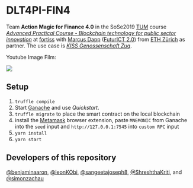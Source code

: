 # DLT4PI-FIN4
Team **Action Magic for Finance 4.0** in the SoSe2019 [TUM](https://www.tum.de/) course [*Advanced Practical Course - Blockchain technology for public sector innovation*](https://campus.tum.de/tumonline/wbLv.wbShowLVDetail?pStpSpNr=950404716&pSpracheNr=2) at [fortiss](https://www.fortiss.org/) with [Marcus Dapp](http://digisus.com/) ([FuturICT 2.0](https://futurict2.eu/)) from [ETH Zürich](https://www.ethz.ch/) as partner. The use case is [*KISS Genossenschaft Zug*](https://kiss-zug.ch/).

Youtube Image Film:

[![](http://img.youtube.com/vi/oNlKdHjvExo/0.jpg)](http://www.youtube.com/watch?v=oNlKdHjvExo "Finance 4.0")

## Setup

1. `truffle compile`
2. Start [Ganache](https://truffleframework.com/ganache) and use *Quickstart*.
3. `truffle migrate` to place the smart contract on the local blockchain
4. install the [Metamask](https://metamask.io/) browser extension, paste `MNEMONIC` from Ganache into the `seed` input and `http://127.0.0.1:7545` into `custom RPC` input
5. `yarn install`
6. `yarn start`

[//]: <> (
Via the gear-icon in Ganache, *Add Project* and select the `truffle-config.js` to add this project and therewith be able to see the values in the smart contract. Click *Save and Restart* top right. This might throw an error on Ganache - if that happens it doesn't seem possible to see the smart contract via Ganache unfortunately. TODO: fix this?
)

## Developers of this repository
[@benjaminaaron](https://github.com/benjaminaaron), [@leonKObi](https://github.com/leonKObi), [@sangeetajoseph8](https://github.com/sangeetajoseph8), [@ShreshthaKriti](https://github.com/ShreshthaKriti), and [@simonzachau](https://github.com/simonzachau)
